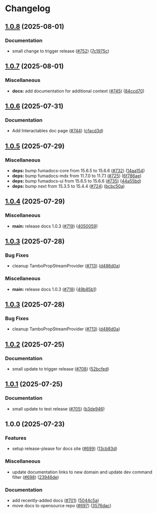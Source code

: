 # Changelog

## [1.0.8](https://github.com/tambo-ai/tambo/compare/docs-v1.0.7...docs-v1.0.8) (2025-08-01)


### Documentation

* small change to trigger release ([#752](https://github.com/tambo-ai/tambo/issues/752)) ([7c1975c](https://github.com/tambo-ai/tambo/commit/7c1975cb59c1267d095d1334c0feed882feb8317))

## [1.0.7](https://github.com/tambo-ai/tambo/compare/docs-v1.0.6...docs-v1.0.7) (2025-08-01)


### Miscellaneous

* **docs:** add documentation for additional context ([#745](https://github.com/tambo-ai/tambo/issues/745)) ([84ccd70](https://github.com/tambo-ai/tambo/commit/84ccd705fccf3e4acb798134d998bacf199e6fb7))

## [1.0.6](https://github.com/tambo-ai/tambo/compare/docs-v1.0.5...docs-v1.0.6) (2025-07-31)


### Documentation

* Add Interactables doc page ([#744](https://github.com/tambo-ai/tambo/issues/744)) ([cfacd3d](https://github.com/tambo-ai/tambo/commit/cfacd3dc23a80ef4c2d135a5c02d6a1c5374f119))

## [1.0.5](https://github.com/tambo-ai/tambo/compare/docs-v1.0.4...docs-v1.0.5) (2025-07-29)


### Miscellaneous

* **deps:** bump fumadocs-core from 15.6.5 to 15.6.6 ([#732](https://github.com/tambo-ai/tambo/issues/732)) ([14aa154](https://github.com/tambo-ai/tambo/commit/14aa1540c7944d5538ac2e0ab525bfbeb35f3039))
* **deps:** bump fumadocs-mdx from 11.7.0 to 11.7.1 ([#725](https://github.com/tambo-ai/tambo/issues/725)) ([6f786ae](https://github.com/tambo-ai/tambo/commit/6f786ae482c698f13237fef70a874dbe75f33773))
* **deps:** bump fumadocs-ui from 15.6.5 to 15.6.6 ([#735](https://github.com/tambo-ai/tambo/issues/735)) ([44a55bd](https://github.com/tambo-ai/tambo/commit/44a55bd92c3a9f8eba1aaac3ac8f8bb9dd32b98f))
* **deps:** bump next from 15.3.5 to 15.4.4 ([#724](https://github.com/tambo-ai/tambo/issues/724)) ([bcbc50a](https://github.com/tambo-ai/tambo/commit/bcbc50a4e7cea5fcf720ca6d0ffbe57c5897cf54))

## [1.0.4](https://github.com/tambo-ai/tambo/compare/docs-v1.0.3...docs-v1.0.4) (2025-07-29)


### Miscellaneous

* **main:** release docs 1.0.3 ([#719](https://github.com/tambo-ai/tambo/issues/719)) ([4050059](https://github.com/tambo-ai/tambo/commit/40500595b916bab7922cb663f5958bf9cdd2ce3a))

## [1.0.3](https://github.com/tambo-ai/tambo/compare/docs-v1.0.2...docs-v1.0.3) (2025-07-28)


### Bug Fixes

* cleanup TamboPropStreamProvider ([#713](https://github.com/tambo-ai/tambo/issues/713)) ([d486d0a](https://github.com/tambo-ai/tambo/commit/d486d0aeef52930fb531d15fbe3e662af09ad254))


### Miscellaneous

* **main:** release docs 1.0.3 ([#718](https://github.com/tambo-ai/tambo/issues/718)) ([49b85b1](https://github.com/tambo-ai/tambo/commit/49b85b1717417708e58a9901b7331536bd006b2e))

## [1.0.3](https://github.com/tambo-ai/tambo/compare/docs-v1.0.2...docs-v1.0.3) (2025-07-28)


### Bug Fixes

* cleanup TamboPropStreamProvider ([#713](https://github.com/tambo-ai/tambo/issues/713)) ([d486d0a](https://github.com/tambo-ai/tambo/commit/d486d0aeef52930fb531d15fbe3e662af09ad254))

## [1.0.2](https://github.com/tambo-ai/tambo/compare/docs-v1.0.1...docs-v1.0.2) (2025-07-25)


### Documentation

* small update to trigger release ([#708](https://github.com/tambo-ai/tambo/issues/708)) ([52bcfed](https://github.com/tambo-ai/tambo/commit/52bcfedac8e4aca0ede00959787c48b8ab672cc3))

## [1.0.1](https://github.com/tambo-ai/tambo/compare/docs-v1.0.0...docs-v1.0.1) (2025-07-25)


### Documentation

* small update to test release ([#705](https://github.com/tambo-ai/tambo/issues/705)) ([b3de946](https://github.com/tambo-ai/tambo/commit/b3de94634527e56d489eae50c7a65cfa1dd110f5))

## 1.0.0 (2025-07-23)


### Features

* setup release-please for docs site ([#699](https://github.com/tambo-ai/tambo/issues/699)) ([13cb83d](https://github.com/tambo-ai/tambo/commit/13cb83d09c98994d6ce56e11b2d5dfb143e0c32d))


### Miscellaneous

* update documentation links to new domain and update dev command filter ([#698](https://github.com/tambo-ai/tambo/issues/698)) ([23946de](https://github.com/tambo-ai/tambo/commit/23946de0d4a67919e119f7188731f83bcc2e86a0))


### Documentation

* add recently-added docs ([#701](https://github.com/tambo-ai/tambo/issues/701)) ([5044c5a](https://github.com/tambo-ai/tambo/commit/5044c5aefc03ddc586b8239e78d91ae716712714))
* move docs to opensource repo ([#697](https://github.com/tambo-ai/tambo/issues/697)) ([3576dac](https://github.com/tambo-ai/tambo/commit/3576dace7c6dc33308e228395211a1a2f38ad17a))

